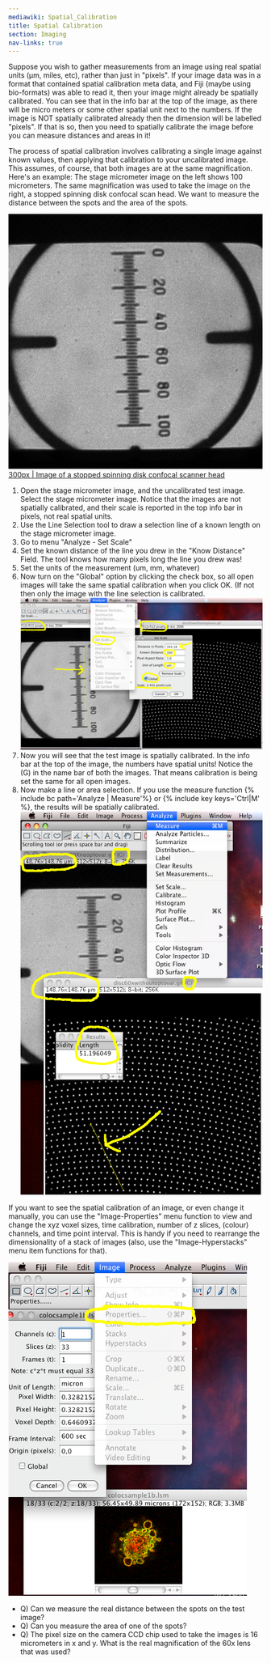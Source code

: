 ```yaml
---
mediawiki: Spatial_Calibration
title: Spatial Calibration
section: Imaging
nav-links: true
---
```


Suppose you wish to gather measurements from an image using real spatial units (µm, miles, etc), rather than just in "pixels". If your image data was in a format that contained spatial calibration meta data, and Fiji (maybe using bio-formats) was able to read it, then your image might already be spatially calibrated. You can see that in the info bar at the top of the image, as there will be micro meters or some other spatial unit next to the numbers. If the image is NOT spatially calibrated already then the dimension will be labelled "pixels". If that is so, then you need to spatially calibrate the image before you can measure distances and areas in it!

The process of spatial calibration involves calibrating a single image against known values, then applying that calibration to your uncalibrated image. This assumes, of course, that both images are at the same magnification. Here's an example: The stage micrometer image on the left shows 100 micrometers. The same magnification was used to take the image on the right, a stopped spinning disk confocal scan head. We want to measure the distance between the spots and the area of the spots.

![ 300px \| Image of a stage micrometer](/media/imaging/60xnooptovar.gif) [300px \| Image of a stopped spinning disk confocal scanner head](Image_Disc60xwithoutoptovar.gif)

1.  Open the stage micrometer image, and the uncalibrated test image. Select the stage micrometer image. Notice that the images are not spatially calibrated, and their scale is reported in the top info bar in pixels, not real spatial units.
2.  Use the Line Selection tool to draw a selection line of a known length on the stage micrometer image.
3.  Go to menu "Analyze - Set Scale"
4.  Set the known distance of the line you drew in the "Know Distance" Field. The tool knows how many pixels long the line you drew was!
5.  Set the units of the measurement (um, mm, whatever)
6.  Now turn on the "Global" option by clicking the check box, so all open images will take the same spatial calibration when you click OK. (If not then only the image with the line selection is calibrated. <img src="/media/imaging/spatialcalibrationss1.png" width="700"/>
7.  Now you will see that the test image is spatially calibrated. In the info bar at the top of the image, the numbers have spatial units! Notice the (G) in the name bar of both the images. That means calibration is being set the same for all open images.
8.  Now make a line or area selection. If you use the measure function {% include bc path='Analyze | Measure'%} or {% include key keys='Ctrl|M' %}, the results will be spatially calibrated. ![](/media/imaging/spatialcalibrationss2.png)

If you want to see the spatial calibration of an image, or even change it manually, you can use the "Image-Properties" menu function to view and change the xyz voxel sizes, time calibration, number of z slices, (colour) channels, and time point interval. This is handy if you need to rearrange the dimensionality of a stack of images (also, use the "Image-Hyperstacks" menu item functions for that).

![](/media/imaging/imageproperties.png)

-   Q\) Can we measure the real distance between the spots on the test image?
-   Q\) Can you measure the area of one of the spots?
-   Q\) The pixel size on the camera CCD chip used to take the images is 16 micrometers in x and y. What is the real magnification of the 60x lens that was used?

 
